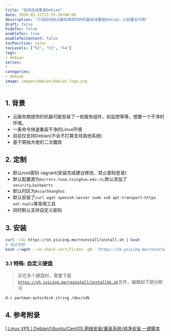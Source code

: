 ```yaml
---
title: "如何在线重装Debian"
date: 2020-05-22T22:55:18+08:00
description: "介绍如何给云服务商提供的机器在线重装Debian，以轻量云为例"
draft: false
hideToc: false
enableToc: true
enableTocContent: false
tocPosition: outer
tocLevels: ["h2", "h3", "h4"]
tags: 
- debian
series:
-
categories: 
- debian
image: images/debian/Debian_logo.png
---
```


## 1. 背景

- 云服务商提供的机器可能安装了一些服务组件，如监控等等，想要一个干净的环境。
- 一条命令快速重装干净的Linux环境
- 目前仅支持Debian(不会不打算支持其他系统)
- 基于萌咖大佬的二次魔改

## 2. 定制

- 默认root密码 vagrant(安装完成建议修改，禁止密码登录)
- 默认配置源为`mirrors.tuna.tsinghua.edu.cn`,默认添加了`security`,`backports`
- 默认时区为`Asia/Shanghai`
- 默认安装了`curl wget openssh-server sudo sed apt-transport-https net-tools`等常用工具
- 同时默认支持自定义密码

## 3. 安装

```bash
curl -sSL https://sh.ysicing.me/reinstall/install.sh | bash
# 指定参数
bash <(wget --no-check-certificate -qO- 'https://sh.ysicing.me/reinstall/install.sh') -p thah6oob7KieChie
```

### 3.1 特殊: 自定义硬盘

> 存在多个硬盘时，需要下载 [`https://sh.ysicing.me/reinstall/installhk.sh`](https://sh.ysicing.me/reinstall/installhk.sh)文件，编辑如下部分即可

```bash
d-i partman-auto/disk string /dev/sdb
```

## 4. 参考附录

[[ Linux VPS ] Debian/Ubuntu/CentOS 网络安装/重装系统/纯净安装 一键脚本](https://moeclub.org/2018/04/03/603/?spm=ysicing.me)